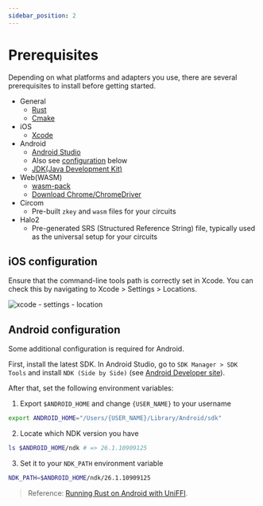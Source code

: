 ```yaml
---
sidebar_position: 2
---
```


# Prerequisites

Depending on what platforms and adapters you use, there are several prerequisites to install before getting started.

-   General
    -   [Rust](https://www.rust-lang.org/learn/get-started)
    -   [Cmake](https://cmake.org/download/)
-   iOS
    -   [Xcode](https://developer.apple.com/xcode/)
-   Android
    -   [Android Studio](https://developer.android.com/studio)
    -   Also see [configuration](#android-configuration) below
    -   [JDK(Java Development Kit)](https://www.oracle.com/java/technologies/downloads)
-   Web(WASM)
    -   [wasm-pack](https://rustwasm.github.io/wasm-pack/installer/)
    -   [Download Chrome/ChromeDriver](https://googlechromelabs.github.io/chrome-for-testing/)
-   Circom
    -   Pre-built `zkey` and `wasm` files for your circuits
-   Halo2
    -   Pre-generated SRS (Structured Reference String) file, typically used as the universal setup for your circuits

## iOS configuration

Ensure that the command-line tools path is correctly set in Xcode. You can check this by navigating to Xcode > Settings > Locations.

![xcode - settings - location](/img/xcode-setting.png)

## Android configuration

Some additional configuration is required for Android.

First, install the latest SDK. In Android Studio, go to `SDK Manager > SDK Tools` and install `NDK (Side by Side)` (see [Android Developer site](https://developer.android.com/studio/projects/install-ndk#default-version)).

After that, set the following environment variables:

1. Export `$ANDROID_HOME` and change `{USER_NAME}` to your username

```sh
export ANDROID_HOME="/Users/{USER_NAME}/Library/Android/sdk"
```

2. Locate which NDK version you have

```sh
ls $ANDROID_HOME/ndk # => 26.1.10909125
```

3. Set it to your `NDK_PATH` environment variable

```sh
NDK_PATH=$ANDROID_HOME/ndk/26.1.10909125
```

> Reference: [Running Rust on Android with UniFFI](https://sal.dev/android/intro-rust-android-uniffi/).
